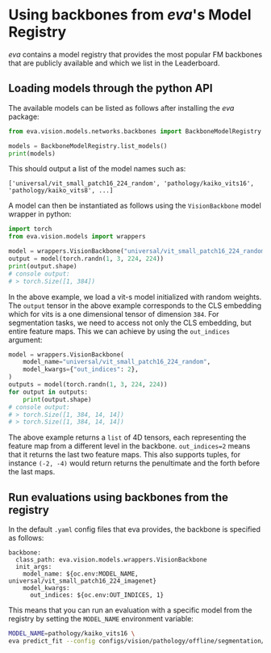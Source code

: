 # Using backbones from *eva*'s Model Registry
*eva* contains a model registry that provides the most popular FM backbones that are publicly available and which we list in the Leaderboard.

## Loading models through the python API
The available models can be listed as follows after installing the *eva* package:
```python
from eva.vision.models.networks.backbones import BackboneModelRegistry

models = BackboneModelRegistry.list_models()
print(models)
```

This should output a list of the model names such as:
```
['universal/vit_small_patch16_224_random', 'pathology/kaiko_vits16', 'pathology/kaiko_vits8', ...]
``` 

A model can then be instantiated as follows using the `VisionBackbone` model wrapper in python:

```python
import torch
from eva.vision.models import wrappers

model = wrappers.VisionBackbone("universal/vit_small_patch16_224_random")
output = model(torch.randn(1, 3, 224, 224))
print(output.shape)
# console output:
# > torch.Size([1, 384])
```

In the above example, we load a vit-s model initialized with random weights. The `output` tensor in the above example corresponds to the CLS embedding which for vits is a one dimensional tensor of dimension `384`.
For segmentation tasks, we need to access not only the CLS embedding, but entire feature maps. This we can achieve by using the `out_indices` argument:

```python
model = wrappers.VisionBackbone(
    model_name="universal/vit_small_patch16_224_random",
    model_kwargs={"out_indices": 2},
)
outputs = model(torch.randn(1, 3, 224, 224))
for output in outputs:
    print(output.shape)
# console output:
# > torch.Size([1, 384, 14, 14])
# > torch.Size([1, 384, 14, 14])
```

The above example returns a `list` of 4D tensors, each representing the feature map from a different level in the backbone. `out_indices=2` means that it returns the last two feature maps. This also supports tuples, for instance `(-2, -4)` would return returns the penultimate and the forth before the last maps.


## Run evaluations using backbones from the registry
In the default `.yaml` config files that eva provides, the backbone is specified as follows:

```
backbone:
  class_path: eva.vision.models.wrappers.VisionBackbone
  init_args:
    model_name: ${oc.env:MODEL_NAME, universal/vit_small_patch16_224_imagenet}
    model_kwargs:
      out_indices: ${oc.env:OUT_INDICES, 1}
```

This means that you can run an evaluation with a specific model from the registry by setting the `MODEL_NAME` environment variable:
```bash
MODEL_NAME=pathology/kaiko_vits16 \
eva predict_fit --config configs/vision/pathology/offline/segmentation/consep.yaml
```
